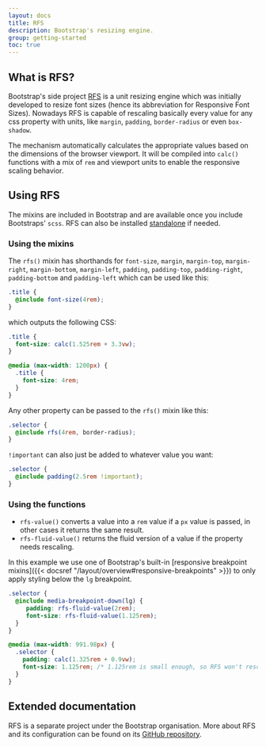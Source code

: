 ```yaml
---
layout: docs
title: RFS
description: Bootstrap's resizing engine.
group: getting-started
toc: true
---
```


## What is RFS?

Bootstrap's side project [RFS](https://github.com/twbs/rfs) is a unit resizing engine which was initially developed to resize font sizes (hence its abbreviation for Responsive Font Sizes). Nowadays RFS is capable of rescaling basically every value for any css property with units, like `margin`, `padding`, `border-radius` or even `box-shadow`.

The mechanism automatically calculates the appropriate values based on the dimensions of the browser viewport. It will be compiled into `calc()` functions with a mix of `rem` and viewport units to enable the responsive scaling behavior.

## Using RFS

The mixins are included in Bootstrap and are available once you include Bootstraps' `scss`. RFS can also be installed [standalone](https://github.com/twbs/rfs#installation) if needed.

### Using the mixins

The `rfs()` mixin has shorthands for `font-size`, `margin`, `margin-top`, `margin-right`, `margin-bottom`, `margin-left`, `padding`, `padding-top`, `padding-right`, `padding-bottom` and `padding-left` which can be used like this:

```scss
.title {
  @include font-size(4rem);
}
```

which outputs the following CSS:

```css
.title {
  font-size: calc(1.525rem + 3.3vw);
}

@media (max-width: 1200px) {
  .title {
    font-size: 4rem;
  }
}
```

Any other property can be passed to the `rfs()` mixin like this:

```scss
.selector {
  @include rfs(4rem, border-radius);
}
```

`!important` can also just be added to whatever value you want:

```scss
.selector {
  @include padding(2.5rem !important);
}
```

### Using the functions

- `rfs-value()` converts a value into a `rem` value if a `px` value is passed, in other cases it returns the same result.
- `rfs-fluid-value()` returns the fluid version of a value if the property needs rescaling.

In this example we use one of Bootstrap's built-in [responsive breakpoint mixins]({{< docsref "/layout/overview#responsive-breakpoints" >}}) to only apply styling below the `lg` breakpoint.

```scss
.selector {
  @include media-breakpoint-down(lg) {
     padding: rfs-fluid-value(2rem);
     font-size: rfs-fluid-value(1.125rem);
  }
}
```

```css
@media (max-width: 991.98px) {
  .selector {
    padding: calc(1.325rem + 0.9vw);
    font-size: 1.125rem; /* 1.125rem is small enough, so RFS won't rescale this */
  }
}
```

## Extended documentation

RFS is a separate project under the Bootstrap organisation. More about RFS and its configuration can be found on its [GitHub repository](https://github.com/twbs/rfs).
